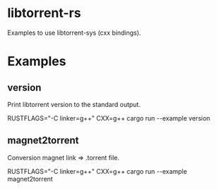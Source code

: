 libtorrent-rs
=============

Examples to use libtorrent-sys (cxx bindings).

Examples
========

version
-------
Print libtorrent version to the standard output.

RUSTFLAGS="-C linker=g++" CXX=g++ cargo run --example version

magnet2torrent
--------------
Conversion magnet link => .torrent file.

RUSTFLAGS="-C linker=g++" CXX=g++ cargo run --example magnet2torrent <magnet>

